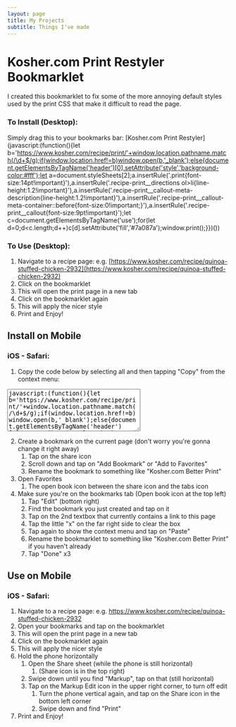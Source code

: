 ```yaml
---
layout: page
title: My Projects
subtitle: Things I've made
---
```


# Kosher.com Print Restyler Bookmarklet

I created this bookmarklet to fix some of the more annoying default styles used by the print CSS that make it difficult to read the page.

### To Install (Desktop):
Simply drag this to your bookmarks bar:
[Kosher.com Print Restyler](javascript:(function(){let b='https://www.kosher.com/recipe/print/'+window.location.pathname.match(/\d+$/g);if(window.location.href!=b)window.open(b,'_blank');else{document.getElementsByTagName('header')[0].setAttribute('style','background-color:#fff');let a=document.styleSheets[2];a.insertRule('.print{font-size:14pt!important}'),a.insertRule('.recipe-print__directions ol>li{line-height:1.2!important}'),a.insertRule('.recipe-print__callout-meta-description{line-height:1.2!important}'),a.insertRule('.recipe-print__callout-meta-container::before{font-size:0!important;}'),a.insertRule('.recipe-print__callout{font-size:9pt!important}');let c=document.getElementsByTagName('use');for(let d=0;d<c.length;d++)c[d].setAttribute('fill','#7a087a');window.print();}})())

### To Use (Desktop):
1. Navigate to a recipe page: e.g. [https://www.kosher.com/recipe/quinoa-stuffed-chicken-2932](https://www.kosher.com/recipe/quinoa-stuffed-chicken-2932)
2. Click on the bookmarklet
  1. This will open the print page in a new tab
3. Click on the bookmarklet again
  1. This will apply the nicer style
4. Print and Enjoy!

## Install on Mobile
### iOS - Safari:

1. Copy the code below by selecting all and then tapping "Copy" from the context menu:
<textarea cols="35" rows="6" readonly>javascript:(function(){let b='https://www.kosher.com/recipe/print/'+window.location.pathname.match(/\d+$/g);if(window.location.href!=b)window.open(b,'_blank');else{document.getElementsByTagName('header')[0].setAttribute('style','background-color:#fff');let a=document.styleSheets[2];a.insertRule('.print{font-size:14pt!important}'),a.insertRule('.recipe-print__directions ol>li{line-height:1.2!important}'),a.insertRule('.recipe-print__callout-meta-description{line-height:1.2!important}'),a.insertRule('.recipe-print__callout-meta-container::before{font-size:0!important;}'),a.insertRule('.recipe-print__callout{font-size:9pt!important}');let c=document.getElementsByTagName('use');for(let d=0;d<c.length;d++)c[d].setAttribute('fill','#7a087a');}})()</textarea>
2. Create a bookmark on the current page (don't worry you're gonna change it right away)
	1. Tap on the share icon
	2. Scroll down and tap on "Add Bookmark" or "Add to Favorites"
	3. Rename the bookmark to something like "Kosher.com Better Print"
3. Open Favorites
	1. The open book icon between the share icon and the tabs icon
4. Make sure you're on the bookmarks tab (Open book icon at the top left)
	1. Tap "Edit" (bottom right)
	2. Find the bookmark you just created and tap on it
	3. Tap on the 2nd textbox that currently contains a link to this page
	4. Tap the little "x" on the far right side to clear the box
	5. Tap again to show the context menu and tap on "Paste"
	6. Rename the bookmarklet to something like "Kosher.com Better Print" if you haven't already
	7. Tap "Done" x3

## Use on Mobile
### iOS - Safari:
1. Navigate to a recipe page: e.g. <a href="https://www.kosher.com/recipe/quinoa-stuffed-chicken-2932" target="_blank">https://www.kosher.com/recipe/quinoa-stuffed-chicken-2932</a>
2. Open your bookmarks and tap on the bookmarklet
  1. This will open the print page in a new tab
3. Click on the bookmarklet again
  1. This will apply the nicer style
4. Hold the phone horizontally
	1. Open the Share sheet (while the phone is still horizontal)
		1. (Share icon is in the top right) 
	2. Swipe down until you find "Markup", tap on that (still horizontal)
	3. Tap on the Markup Edit icon in the upper right corner, to turn off edit
		1. Turn the phone vertical again, and tap on the Share icon in the bottom left corner
		2. Swipe down and find "Print"
5. Print and Enjoy!